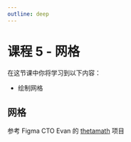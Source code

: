 ```yaml
---
outline: deep
---
```


# 课程 5 - 网格

在这节课中你将学习到以下内容：

-   绘制网格

## 网格

参考 Figma CTO Evan 的 [thetamath] 项目

[thetamath]: http://thetamath.com/app/y=x%5E(3)-x
